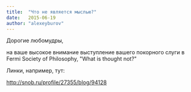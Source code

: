 ```yaml
---
title:  "Что не является мыслью?"
date:   2015-06-19
author: "alexeyburov"
---
```


Дорогие любомудры,

на ваше высокое внимание выступление вашего покорного слуги в Fermi Society of Philosophy, "What is thought not?"

Линки, например, тут:

http://snob.ru/profile/27355/blog/94128